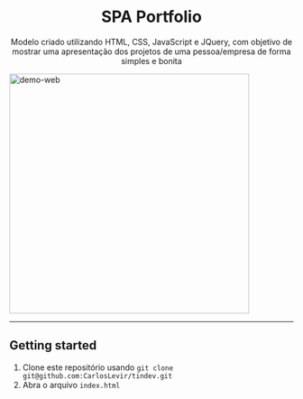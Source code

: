 <h1 align="center">
<br>
SPA Portfolio
</h1>

<p align="center">Modelo criado utilizando HTML, CSS, JavaScript e JQuery, com objetivo de mostrar uma apresentação dos projetos de uma pessoa/empresa de forma simples e bonita</p>



<div>
  <img src="https://media1.giphy.com/media/co5mYQy4u4MFDctJVm/giphy.gif" alt="demo-web" height="425">
</div>

<hr />



## Getting started

1. Clone este repositório usando `git clone git@github.com:CarlosLevir/tindev.git`
2. Abra o arquivo `index.html`



